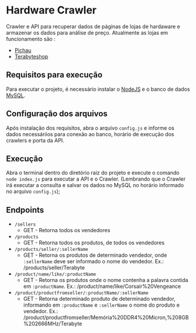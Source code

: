 # Hardware Crawler

Crawler e API para recuperar dados de páginas de lojas de hardaware e armazenar os dados para análise de preço.
Atualmente as lojas em funcionamento são :

- [Pichau](http://pichau.com.br)
- [Terabyteshop](http://terabyteshop.com.br)

## Requisitos para execução

Para executar o projeto, é necessário instalar o [NodeJS](https://nodejs.org/en/download/) e o banco de dados [MySQL](https://www.mysql.com/downloads/).

## Configuração dos arquivos

Após instalação dos requisitos, abra o arquivo `config.js` e informe os dados necessáriios para conexão ao banco, horário de execução dos crawlers e porta da API.

## Execução

Abra o terminal dentro do diretório raiz do projeto e execute o comando `node index.js` para executar a API e o Crawler. (Lembrando que o Crawler irá executar a consulta e salvar os dados no MySQL no horário informado no arquivo `config.js`);

## Endpoints

- `/sellers`
    - GET - Retorna todos os vendedores
- `/products`
    - GET - Retorna todos os produtos, de todos os vendedores
- `/products/seller/:sellerName`
    - GET - Retorna os produtos de determinado vendedor, onde `:sellerName` deve ser informado o nome do vendedor. Ex.: /products/seller/Terabyte
- `/product/name/like/:productName`
    - GET - Retorna os produtos onde o nome contenha a palavra contida em `:productName`. Ex.: /product/name/like/Corsair%20Vengeance
- `/product/productfromseller/:productName/:sellerName`
    - GET - Retorna determinado produto de determinado vendedor, informando em `:productName` e `:sellerName` o nome do produto e vendedor. Ex.: /product/productfromseller/Memória%20DDR4%20Micron,%208GB%202666MHz/Terabyte